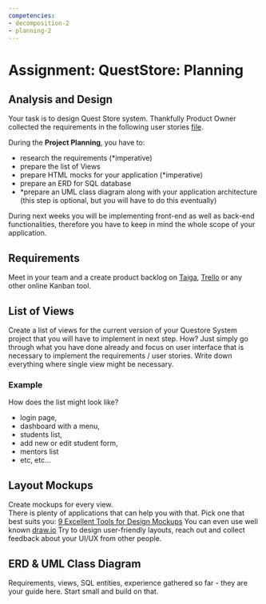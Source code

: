 ```yaml
---
competencies:
- decomposition-2
- planning-2
---
```


# Assignment: QuestStore: Planning

## Analysis and Design

Your task is to design Quest Store system. Thankfully Product Owner collected the requirements in the following user
stories [file](https://docs.google.com/document/d/19ZQtisJ0zQ1yzluqfP7XQAM0Z-MQZe9N/edit).

During the **Project Planning**, you have to:
  * research the requirements (*imperative)
  * prepare the list of Views
  * prepare HTML mocks for your application (*imperative)
  * prepare an ERD for SQL database
  * *prepare an UML class diagram along with your application architecture (this step is optional, but you will have to do this eventually)

During next weeks you will be implementing front-end as well as back-end functionalities, therefore you have to keep in mind the whole scope of your application.

## Requirements

Meet in your team and a create product backlog on [Taiga](https://taiga.io), [Trello](https://trello.com/) or any other online Kanban tool.

## List of Views

Create a list of views for the current version of your Questore System project that you will have to implement in next step. How? Just simply go through what you have done already and focus on user interface that is necessary to implement the requirements / user stories. Write down everything where single view might be necessary.

### Example

How does the list might look like?

  * login page,
  * dashboard with a menu,
  * students list,
  * add new or edit student form,
  * mentors list
  * etc, etc...

## Layout Mockups

Create mockups for every view.  
There is plenty of applications that can help you with that. Pick one that best suits you:
[9 Excellent Tools for Design Mockups](http://mashable.com/2012/06/07/mockup-tools/#388FbKay0ZqS)
You can even use well known [draw.io](https://www.youtube.com/watch?v=GDPDIPj5XWY) 
Try to design user-friendly layouts, reach out and collect feedback about your UI/UX from other people.

## ERD & UML Class Diagram

Requirements, views, SQL entities, experience gathered so far - they are your guide here.
Start small and build on that.